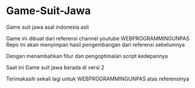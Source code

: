 # Game-Suit-Jawa
Game suit jawa asal indonesia asli

Game ini dibuat dari referensi channel youtube WEBPROGRAMMINGUNPAS 
Repo ini akan menyimpan hasil pengembangan dari referensi sebelumnya

Dengan menambahkan fitur dan pengoptimalan script kedepannya

Saat ini Game suit jawa berada di versi 2

Terimakasih sekali lagi untuk WEBPROGRAMMINGUNPAS atas referensinya

